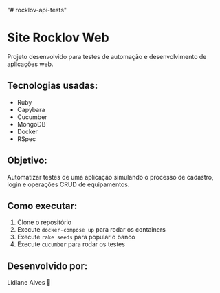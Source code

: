 "# rocklov-api-tests" 
# Site Rocklov Web

Projeto desenvolvido para testes de automação e desenvolvimento de aplicações web.

## Tecnologias usadas:
- Ruby
- Capybara
- Cucumber
- MongoDB
- Docker
- RSpec

## Objetivo:
Automatizar testes de uma aplicação simulando o processo de cadastro, login e operações CRUD de equipamentos.

## Como executar:
1. Clone o repositório
2. Execute `docker-compose up` para rodar os containers
3. Execute `rake seeds` para popular o banco
4. Execute `cucumber` para rodar os testes

## Desenvolvido por:
Lidiane Alves 🚀
